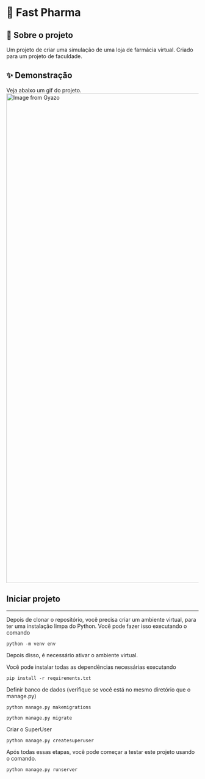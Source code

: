 
# 🏪 Fast Pharma

## 🤔 Sobre o projeto

Um projeto de criar uma simulação de uma loja de farmácia virtual. Criado para um projeto de faculdade.

## ✨ Demonstração
Veja abaixo um gif do projeto.<br>
<a href="https://gyazo.com/62a2f5f98755552a75c94e9492ce3b40"><img src="https://i.gyazo.com/62a2f5f98755552a75c94e9492ce3b40.gif" alt="Image from Gyazo" width="1280"/></a>

## Iniciar projeto
<hr>

Depois de clonar o repositório, você precisa criar um ambiente virtual, para ter uma instalação limpa do Python. Você pode fazer isso executando o comando

```
python -m venv env
```
Depois disso, é necessário ativar o ambiente virtual.

Você pode instalar todas as dependências necessárias executando
```
pip install -r requirements.txt
```

Definir banco de dados (verifique se você está no mesmo diretório que o manage.py)
```
python manage.py makemigrations
```
```
python manage.py migrate
```
Criar o SuperUser 
```
python manage.py createsuperuser
```

Após todas essas etapas, você pode começar a testar este projeto usando o comando.
```
python manage.py runserver
```
